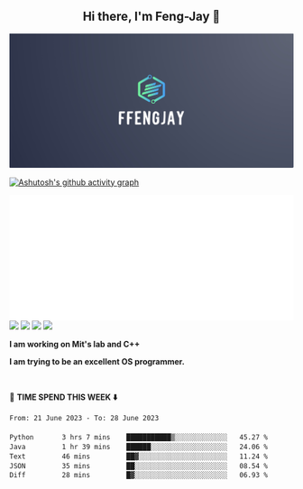 <h2 align="center"> Hi there, I'm Feng-Jay 👋 </h2>  

![](https://github.com/Feng-Jay/DataStruct/blob/master/Image/1.png)  

[![Ashutosh's github activity graph](https://activity-graph.herokuapp.com/graph?username=Feng-Jay&theme=github)](https://github.com/ashutosh00710/github-readme-activity-graph)



<img src='/metrics.plugin.achievements.compact.svg' align='right' />

![](https://visitor-badge.glitch.me/badge?page_id=Feng-Jay.readme)
![](https://img.shields.io/badge/Concentrate-Cpp-blue)
![](https://img.shields.io/badge/Rust-primer-orange)
![](https://img.shields.io/badge/Target-OS-9cf)  

<p align="left"><b>
I am working on Mit's lab and C++

I am trying to be an excellent OS programmer. 
</b></p>
<!-- ![Achievement]() -->

<!-- <img align="right" src="https://github-readme-stats.vercel.app/api?username=Feng-Jay&show_icons=true&icon_color=CE1D2D&text_color=718096&bg_color=ffffff&hide_title=true" /> -->
<!-- ![Calendar]() -->
<!-- <img src='/metrics.plugin.isocalendar.fullyear.svg' align='center' />   -->
<!-- 
<img src='metrics.plugin.stargazers.svg' align='right' width='200' height='200'> -->

&emsp;

<!-- ![Metrics](/github-metrics.svg) -->

📘 **TIME SPEND THIS WEEK ⬇️**
<!--START_SECTION:waka-->

```txt
From: 21 June 2023 - To: 28 June 2023

Python       3 hrs 7 mins    ███████████▒░░░░░░░░░░░░░   45.27 %
Java         1 hr 39 mins    ██████░░░░░░░░░░░░░░░░░░░   24.06 %
Text         46 mins         ██▓░░░░░░░░░░░░░░░░░░░░░░   11.24 %
JSON         35 mins         ██░░░░░░░░░░░░░░░░░░░░░░░   08.54 %
Diff         28 mins         █▓░░░░░░░░░░░░░░░░░░░░░░░   06.93 %
```

<!--END_SECTION:waka-->
